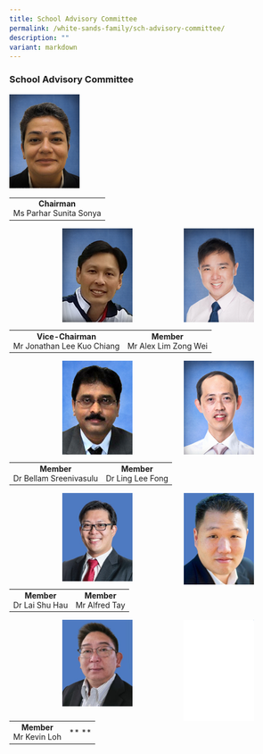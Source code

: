 ```yaml
---
title: School Advisory Committee
permalink: /white-sands-family/sch-advisory-committee/
description: ""
variant: markdown
---
```

### **School Advisory Committee**

<img src="/images/sac7.jpg" style="width:25%">

|  |
|:---:|
| **Chairman** <br>Ms Parhar Sunita Sonya |

<img src="/images/sac3.jpg" style="width:25%;margin-right:65px;" align="right">
<img src="/images/sac2.jpg" style="width:25%;margin-left:95px;" align="left">

<br clear="left">

|  |  |
|:---:|:---:|
| **Vice-Chairman**<br>Mr Jonathan Lee Kuo Chiang | **Member** <br>Mr Alex Lim Zong Wei |

<img src="/images/sac5.jpg" style="width:25%;margin-right:65px;" align="right">
<img src="/images/sac4.jpg" style="width:25%;margin-left:95px;" align="left">

<br clear="left">

|  |  |
|:---:|:---:|
| **Member**<br>Dr Bellam Sreenivasulu | **Member**<br> Dr Ling Lee Fong |

<img src="/images/tay.jpg" style="width:25%;margin-right:65px;" align="right">
<img src="/images/lai.jpg" style="width:25%;margin-left:95px;" align="left">

<br clear="left">

|  |  |
|:---:|:---:|
| **Member**<br>Dr Lai Shu Hau | **Member**<br>Mr Alfred Tay |


<img src="/images/white.png" style="width:25%;margin-right:65px;" align="right">
<img src="/images/kevin_loh.jpg" style="width:25%;margin-left:95px;" align="left">


<br clear="left">

|  |  |
|:---:|:---:|
| **Member**<br>Mr Kevin Loh | **       **<br>|
